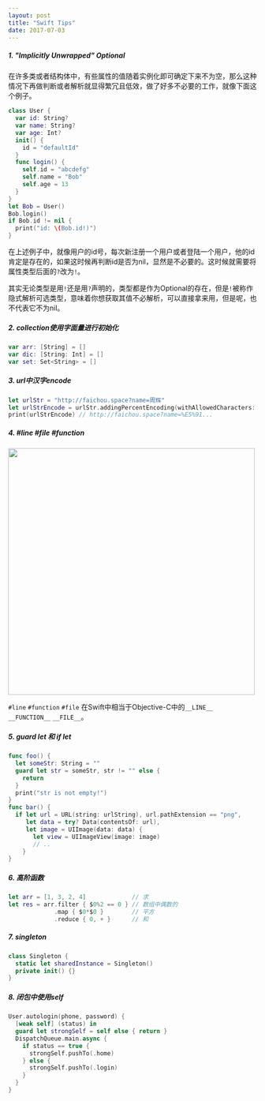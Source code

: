```yaml
---
layout: post
title: "Swift Tips"
date: 2017-07-03
---
```


##### 1.  "Implicitly Unwrapped" Optional

在许多类或者结构体中，有些属性的值随着实例化即可确定下来不为空，那么这种情况下再做判断或者解析就显得繁冗且低效，做了好多不必要的工作，就像下面这个例子。

```swift
class User {
  var id: String?
  var name: String?
  var age: Int?
  init() {
    id = "defaultId"
  }
  func login() {
    self.id = "abcdefg"
    self.name = "Bob"
    self.age = 13
  }
}
let Bob = User()
Bob.login()
if Bob.id != nil {
  print("id: \(Bob.id!)")
}

```

在上述例子中，就像用户的id号，每次新注册一个用户或者登陆一个用户，他的id肯定是存在的，如果这时候再判断id是否为nil，显然是不必要的。这时候就需要将属性类型后面的`?`改为`!`。

其实无论类型是用`!`还是用`?`声明的，类型都是作为Optional的存在，但是`!`被称作隐式解析可选类型，意味着你想获取其值不必解析，可以直接拿来用，但是呢，也不代表它不为nil。

##### 2. collection使用字面量进行初始化

```swift
var arr: [String] = []
var dic: [String: Int] = []
var set: Set<String> = []
```

##### 3. url中汉字encode

```swift
let urlStr = "http://faichou.space?name=周辉"
let urlStrEncode = urlStr.addingPercentEncoding(withAllowedCharacters: .urlQueryAllowed)
print(urlStrEncode) // http://faichou.space?name=%E5%91...
```

##### 4.  #line #file #function

<img src="http://o7bkcj7d7.bkt.clouddn.com/markdown/1499091752944.png" width="500"/>

`#line` `#function` `#file` 在Swift中相当于Objective-C中的`__LINE__` `__FUNCTION__` `__FILE__`。

##### 5. guard let 和 if let 

```swift
func foo() {
  let someStr: String = ""
  guard let str = someStr, str != "" else {
    return 
  }
  print("str is not empty!")
}
func bar() {
  if let url = URL(string: urlString), url.pathExtension == "png",
  	 let data = try? Data(contentsOf: url),
  	 let image = UIImage(data: data) {
       let view = UIImageView(image: image)
       // ..
  	}
}
```

##### 6. 高阶函数

```swift
let arr = [1, 3, 2, 4]			   // 求
let res = arr.filter { $0%2 == 0 } // 数组中偶数的
			 .map { $0*$0 } 	   // 平方
			 .reduce { 0, + }	   // 和

```

##### 7. singleton

```swift
class Singleton {
  static let sharedInstance = Singleton()
  private init() {}
}
```

##### 8. 闭包中使用self

```swift
User.autologin(phone, password) {
  [weak self] (status) in
  guard let strongSelf = self else { return }
  DispatchQueue.main.async {
    if status == true {
      strongSelf.pushTo(.home)
    } else {
      strongSelf.pushTo(.login)
    }
  }
}
```

